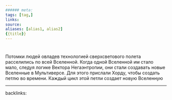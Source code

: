 ```yaml
---
###### meta:
tags: [tag,]
links:
source:
aliases: [alias1, alias2]
{{title}}
---
```

# 

Потомки людей овладев технологией сверхсветового полета расселились по всей Вселенной.
Когда одной Вселенной им стало мало, следуя логике Вектора Негаэнтропии, они стали создавать новые Вселенные в Мультиверсе.
Для этого прислали Хорду, чтобы создать петлю во времени. Каждый цикл этой петли создает новую Вселенную

---
backlinks: 
